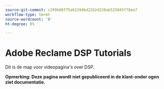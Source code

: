 ```yaml
---
source-git-commit: c299b88f75a62194bd22b2d220ab525045f78ea7
workflow-type: tm+mt
source-wordcount: '0'
ht-degree: 0%

---
```

# Adobe Reclame DSP Tutorials

Dit is de map voor videopagina&#39;s over DSP.

**Opmerking: Deze pagina wordt niet gepubliceerd in de klant-onder ogen ziet documentatie.**
